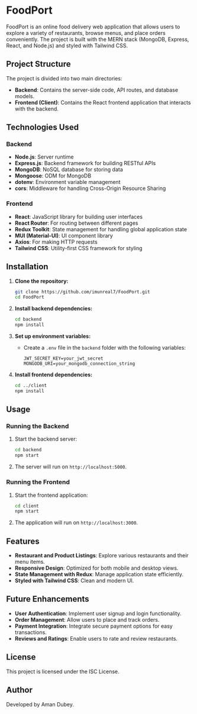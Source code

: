 # FoodPort

FoodPort is an online food delivery web application that allows users to explore a variety of restaurants, browse menus, and place orders conveniently. The project is built with the MERN stack (MongoDB, Express, React, and Node.js) and styled with Tailwind CSS.

## Project Structure

The project is divided into two main directories:

-   **Backend**: Contains the server-side code, API routes, and database models.
-   **Frontend (Client)**: Contains the React frontend application that interacts with the backend.

## Technologies Used

### Backend

-   **Node.js**: Server runtime
-   **Express.js**: Backend framework for building RESTful APIs
-   **MongoDB**: NoSQL database for storing data
-   **Mongoose**: ODM for MongoDB
-   **dotenv**: Environment variable management
-   **cors**: Middleware for handling Cross-Origin Resource Sharing

### Frontend

-   **React**: JavaScript library for building user interfaces
-   **React Router**: For routing between different pages
-   **Redux Toolkit**: State management for handling global application state
-   **MUI (Material-UI)**: UI component library
-   **Axios**: For making HTTP requests
-   **Tailwind CSS**: Utility-first CSS framework for styling

## Installation

1. **Clone the repository:**

    ```bash
    git clone https://github.com/imunreal7/FoodPort.git
    cd FoodPort
    ```

2. **Install backend dependencies:**

    ```bash
    cd backend
    npm install
    ```

3. **Set up environment variables:**

    - Create a `.env` file in the `backend` folder with the following variables:
        ```
        JWT_SECRET_KEY=your_jwt_secret
        MONGODB_URI=your_mongodb_connection_string
        ```

4. **Install frontend dependencies:**
    ```bash
    cd ../client
    npm install
    ```

## Usage

### Running the Backend

1. Start the backend server:
    ```bash
    cd backend
    npm start
    ```
2. The server will run on `http://localhost:5000`.

### Running the Frontend

1. Start the frontend application:
    ```bash
    cd client
    npm start
    ```
2. The application will run on `http://localhost:3000`.

## Features

-   **Restaurant and Product Listings**: Explore various restaurants and their menu items.
-   **Responsive Design**: Optimized for both mobile and desktop views.
-   **State Management with Redux**: Manage application state efficiently.
-   **Styled with Tailwind CSS**: Clean and modern UI.

## Future Enhancements

-   **User Authentication**: Implement user signup and login functionality.
-   **Order Management**: Allow users to place and track orders.
-   **Payment Integration**: Integrate secure payment options for easy transactions.
-   **Reviews and Ratings**: Enable users to rate and review restaurants.

## License

This project is licensed under the ISC License.

## Author

Developed by Aman Dubey.


